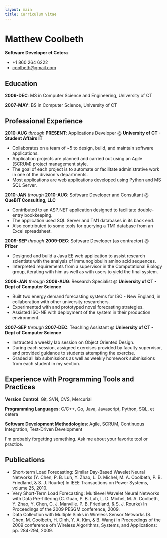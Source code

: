 ```yaml
---
layout: main
title: Curriculum Vitae
---
```


Matthew Coolbeth
================
**Software Developer et Cetera**
 - +1 860 264 6222
 - coolbeth@gmail.com

Education
---------

**2009-DEC**: MS in Computer Science and Engineering, University of CT

**2007-MAY**: BS in Computer Science, University of CT

Professional Experience
-----------------------

**2010-AUG** *through* **PRESENT**: Applications Developer
  @ **University of CT - Student Affairs IT**

-   Collaborates on a team of ~5 to design, build, and maintain software
    applications.
-   Application projects are planned and carried out using an Agile (SCRUM)
    project management style.
-   The goal of each project is to automate or facilitate administrative work
    in one of the division's departments.
-   Most applications are web applications developed using Python and MS SQL
    Server.

**2010-JAN** *through* **2010-AUG**: Software Developer and Consultant
  @ **QueBIT Consulting, LLC**

-   Contributed to an ASP.NET application designed to facilitate double-entry
    bookkeeping.
-   The application used SQL Server and TM1 databases in its back end.
-   Also contributed to some tools for querying a TM1 database from an Excel
    spreadsheet.

**2009-SEP** *through* **2009-DEC**: Software Developer (as contractor)
  @ **Pfizer**

-   Designed and build a Java EE web application to assist research scientists
    with the analysis of immunoglobulin amino acid sequences.  
-   Interpreted requirements from a supervisor in the Computational Biology
    group, iterating with him as well as with users to yield the final system.

**2008-JAN** *through* **2009-AUG**: Research Specialist
  @ **University of CT - Dept of Computer Science**

-   Built two energy demand forecasting systems for ISO - New England, 
    in collaboration with other university researchers.
-   Experimented with and prototyped novel forecasting strategies.
-   Assisted ISO-NE with deployment of the system in their production
    environment.

**2007-SEP** *through* **2007-DEC**: Teaching Assistant
  @ **University of CT - Dept of Computer Science**

-   Instructed a weekly lab session on Object Oriented Design.
-   During each session, assigned exercises provided by faculty supervisor,
    and provided guidance to students attempting the exercise.
-   Graded all lab submissions as well as weekly homework submissions from
    each student in my section.

Experience with Programming Tools and Practices
-----------------------------------------------

**Version Control**: Git, SVN, CVS, Mercurial

**Programming Languages**: C/C++, Go, Java, Javascript, Python, SQL, et cetera

**Software Development Methodologies**: Agile, SCRUM, Continuous Integration, Test-Driven Development

I'm probably forgetting something.  Ask me about your favorite tool or practice.


Publications
------------

- Short-term Load Forecasting: Similar Day-Based Wavelet Neural Networks (Y. Chen, P. B. Luh, Y. Zhao, L. D. Michel, M. A. Coolbeth, P. B. Friedland, & S. J. Rourke) In IEEE Transactions on Power Systems, volume 25, 2010.
- Very Short-Term Load Forecasting: Multilevel Wavelet Neural Networks with Data Pre-filtering (C. Guan, P. B. Luh, L. D. Michel, M. A. Coolbeth, Y. Zhao, Y. Chen, C. J. Manville. P. B. Friedland, & S. J. Rourke) In Proceedings of the 2009 PESGM conference, 2009.
- Data Collection with Multiple Sinks in Wireless Sensor Networks (S. Chen, M. Coolbeth, H. Dinh, Y. A. Kim, & B. Wang) In Proceedings of the 2009 conference ofn Wireless Algorithms, Systems, and Applications: pp. 284-294, 2009.

